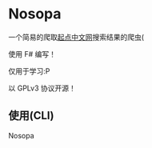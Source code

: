 # Nosopa

一个简易的爬取[起点中文网](https://www.qidian.com/)搜索结果的爬虫(

使用 F# 编写！

仅用于学习:P

以 GPLv3 协议开源！

## 使用(CLI)

Nosopa <Name>